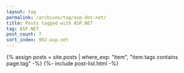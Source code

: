 ```yaml
---
layout: tag
permalink: /archives/tag/asp-dot-net/
title: Posts tagged with ASP.NET
tag: ASP.NET
post_count: 7
sort_index: 992-asp.net
---
```

{% assign posts = site.posts | where_exp: "item", "item.tags contains page.tag" -%}
{%- include post-list.html -%}
